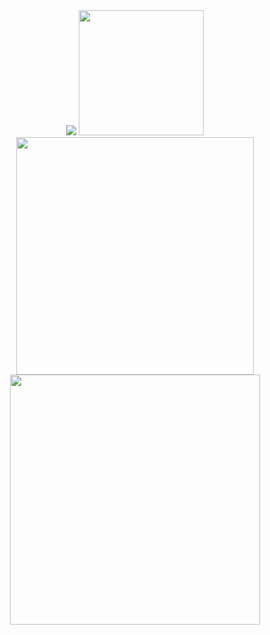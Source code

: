<div align="center">
	<a href="https://discord.com/users/368399721494216706"><img src="https://lanyard.kyrie25.dev/api/646462656408059914?imgStyle=square" /></a>  
	<a href="https://last.fm/user/kyrie25"><img src="https://lastfm-recently-played.vercel.app/api?user=theushen&count=3" height=200 /></a>
</div>
<div align="center">
    <a href="https://www.theushen.me">
        <img src="https://github-readme-stats.vercel.app/api?username=TheusHen&theme=vue-dark&show_icons=true&hide_border=true&count_private=true" width="380" style="display: block; margin: 0;" />
    </a>
    <a href="https://www.theushen.me">
        <img src="https://github-readme-streak-stats.herokuapp.com/?user=TheusHen&theme=vue-dark&hide_border=true" width="400" />
    </a>
</div>

